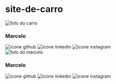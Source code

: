 # site-de-carro
<div class="estudante-todos">
    <div class="estudante-div">
        <img class="estudante-imagem" src="https://qcveiculos.com.br/wp-content/uploads/2016/01/carros-mais-baratos-do-brasil-4.jpg" alt="foto do carro">
        <h3 class="estudante-nome">Marcelo</h3>
        <img class="estudante-icone" src="github.png" alt="icone github">
        <img class="estudante-icone" src="linkedin.png" alt="icone linkedin">
        <img class="estudante-icone" src="instagram.png" alt="icone instagram">
    </div>
    <div class="estudante-div">
        <img class="estudante-imagem" src="Marcelo.jpeg" alt="foto do marcelo">
        <h3 class="estudante-nome">Marcelo</h3>
        <img class="estudante-icone" src="github.png" alt="icone github">
        <img class="estudante-icone" src="linkedin.png" alt="icone linkedin">
        <img class="estudante-icone" src="instagram.png" alt="icone instagram">
    </div>
</div>
